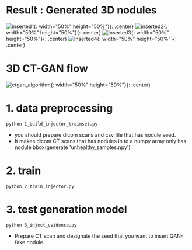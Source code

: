 # Result : Generated 3D nodules
![inserted1](https://user-images.githubusercontent.com/97432613/156343946-b1611abf-d825-4aa2-ae3d-ed7b0430c6e2.png){: width="50%" height="50%"}{: .center}
![inserted2](https://user-images.githubusercontent.com/97432613/156343951-a1a96a30-6852-4f7a-9a42-acdf657ae9a3.png){: width="50%" height="50%"}{: .center}
![inserted3](https://user-images.githubusercontent.com/97432613/156343957-fe349b1f-4e78-4036-9a45-5eb8e9a03263.png){: width="50%" height="50%"}{: .center}
![inserted4](https://user-images.githubusercontent.com/97432613/156343964-6d130218-79b2-4f03-baf1-d8a089eb9bc0.png){: width="50%" height="50%"}{: .center}

# 3D CT-GAN flow
![ctgan_algorithm](https://user-images.githubusercontent.com/97432613/156343973-9eadbc02-f562-4879-9715-baaf054fae41.png){: width="50%" height="50%"}{: .center}

# 1. data preprocessing
    python 1_build_injector_trainset.py
 - you should prepare dicom scans and csv file that has nodule seed.
 - It makes dicom CT scans that has nodules in to a numpy array only has nodule bbox(generate 'unhealthy_samples.npy')

 # 2. train
    python 2_train_injector.py

 # 3. test generation model
    python 3_inject_evidence.py
 - Prepare CT scan and designate the seed that you want to insert GAN-fake nodule.


